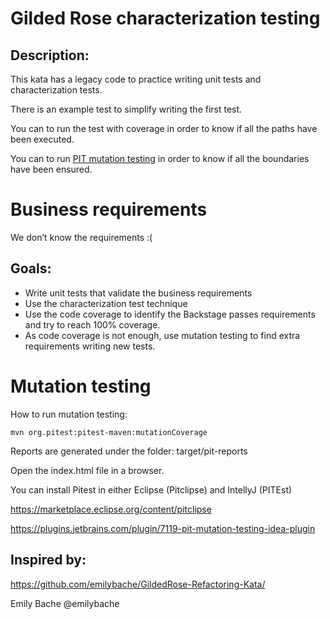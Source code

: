# Gilded Rose characterization testing

## Description:
This kata has a legacy code to practice writing unit tests and characterization tests.

There is an example test to simplify writing the first test.

You can to run the test with coverage in order to know if all the paths have been executed.

You can to run [PIT mutation testing](http://pitest.org/) in order to know if all the boundaries have been ensured.

# Business requirements
We don’t know the requirements :(


## Goals:
- Write unit tests that validate the business requirements
- Use the characterization test technique 
- Use the code coverage to identify the Backstage passes requirements and try to reach 100% coverage.
- As code coverage is not enough, use mutation testing to find extra requirements writing new tests.

Mutation testing
======================================

How to run mutation testing:

    mvn org.pitest:pitest-maven:mutationCoverage
    

Reports are generated under the folder: target/pit-reports

Open the index.html file in a browser.

You can install Pitest in either Eclipse (Pitclipse) and IntellyJ (PITEst)

https://marketplace.eclipse.org/content/pitclipse

https://plugins.jetbrains.com/plugin/7119-pit-mutation-testing-idea-plugin

## Inspired by:
https://github.com/emilybache/GildedRose-Refactoring-Kata/

Emily Bache @emilybache